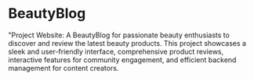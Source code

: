 # BeautyBlog
"Project Website: A BeautyBlog for passionate beauty enthusiasts to discover and review the latest beauty products. This project showcases a sleek and user-friendly interface, comprehensive product reviews, interactive features for community engagement, and efficient backend management for content creators. 
